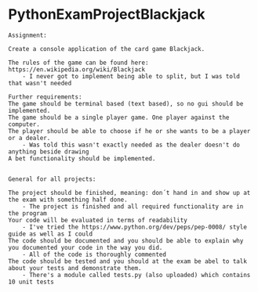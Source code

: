 # PythonExamProjectBlackjack

    Assignment:
    
    Create a console application of the card game Blackjack.
    
    The rules of the game can be found here: https://en.wikipedia.org/wiki/Blackjack
        - I never got to implement being able to split, but I was told that wasn't needed

    Further requirements:
    The game should be terminal based (text based), so no gui should be implemented.
    The game should be a single player game. One player against the computer.
    The player should be able to choose if he or she wants to be a player or a dealer.
        - Was told this wasn't exactly needed as the dealer doesn't do anything beside drawing
    A bet functionality should be implemented.
    
    
    General for all projects:
    
    The project should be finished, meaning: don´t hand in and show up at the exam with something half done.
        - The project is finished and all required functionality are in the program
    Your code will be evaluated in terms of readability
        - I've tried the https://www.python.org/dev/peps/pep-0008/ style guide as well as I could
    The code should be documented and you should be able to explain why you documented your code in the way you did.
        - All of the code is thoroughly commented
    The code should be tested and you should at the exam be abel to talk about your tests and demonstrate them.
        - There's a module called tests.py (also uploaded) which contains 10 unit tests
